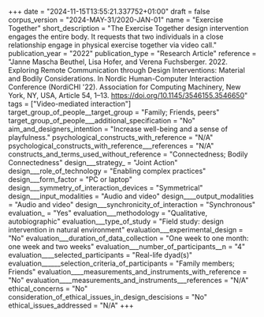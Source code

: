 +++
date = "2024-11-15T13:55:21.337752+01:00"
draft = false
corpus_version = "2024-MAY-31/2020-JAN-01"
name = "Exercise Together"
short_description = "The Exercise Together design intervention engages the entire body. It requests that two individuals in a close relationship engage in physical exercise together via video call."
publication_year = "2022"
publication_type = "Research Article"
reference = "Janne Mascha Beuthel, Lisa Hofer, and Verena Fuchsberger. 2022. Exploring Remote Communication through Design Interventions: Material and Bodily Considerations. In Nordic Human-Computer Interaction Conference (NordiCHI '22). Association for Computing Machinery, New York, NY, USA, Article 54, 1–13. https://doi.org/10.1145/3546155.3546650"
tags = ["Video-mediated interaction"]
target_group_of_people__target_group = "Family; Friends, peers"
target_group_of_people___additional_specification = "No"
aim_and_designers_intention = "Increase well-being and a sense of playfulness."
psychological_constructs_with_reference = "N/A"
psychological_constructs_with_reference___references = "N/A"
constructs_and_terms_used_without_reference = "Connectedness; Bodily Connectedness"
design___strategy_ = "Joint Action"
design___role_of_technology = "Enabling complex practices"
design___form_factor = "PC or laptop"
design___symmetry_of_interaction_devices = "Symmetrical"
design___input_modalities = "Audio and video"
design____output_modalities = "Audio and video"
design___synchronicity_of_interaction = "Synchronous"
evaluation_ = "Yes"
evaluation___methodology = "Qualitative, autobiographic"
evaluation___type_of_study = "Field study: design intervention in natural environment"
evaluation___experimental_design = "No"
evaluation___duration_of_data_collection = "One week to one month: one week and two weeks"
evaluation___number_of_participants__n = "4"
evaluation____selected_participants = "Real-life dyad(s)"
evaluation______selection_criteria_of_participants = "Family members; Friends"
evaluation____measurements_and_instruments_with_reference = "No"
evaluation____measurements_and_instruments___references = "N/A"
ethical_concerns = "No"
consideration_of_ethical_issues_in_design_descisions = "No"
ethical_issues_addressed = "N/A"
+++
